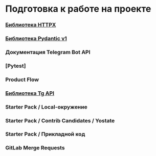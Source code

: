 # Подготовка к работе на проекте

### [Библиотека HTTPX](https://github.com/Amartyanov1974/preparation/tree/main/httpx)
### [Библиотека Pydantic v1](https://github.com/Amartyanov1974/preparation/tree/main/pydantic)
### Документация Telegram Bot API
### [Pytest]
### Product Flow
### [Библиотека Tg API](https://github.com/Amartyanov1974/preparation/tree/main/tg_api)
### Starter Pack / Local-окружение
### Starter Pack / Contrib Candidates / Yostate
### Starter Pack / Прикладной код
### GitLab Merge Requests

